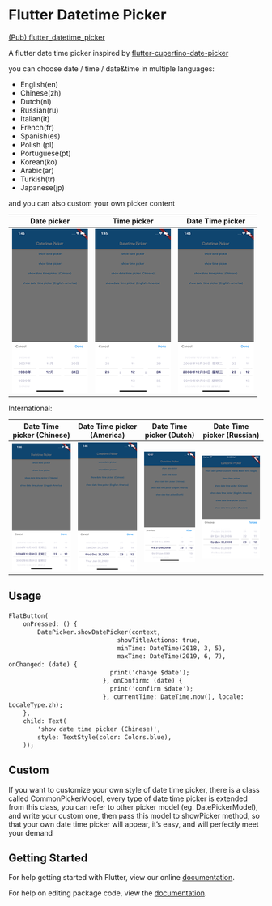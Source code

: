 # Flutter Datetime Picker

[(Pub) flutter_datetime_picker](https://pub.dartlang.org/packages/flutter_datetime_picker)

A flutter date time picker inspired by [flutter-cupertino-date-picker](https://github.com/wuzhendev/flutter-cupertino-date-picker)

you can choose date / time / date&time in multiple languages:

- English(en)
- Chinese(zh)
- Dutch(nl)
- Russian(ru)
- Italian(it)
- French(fr)
- Spanish(es)
- Polish (pl)
- Portuguese(pt)
- Korean(ko)
- Arabic(ar)
- Turkish(tr)
- Japanese(jp)

and you can also custom your own picker content


|Date picker|Time picker|Date Time picker|
| ------- | ------- |------- |
|![]( screen_date.png) |![]( screen_time.png) |![]( screen_datetime_chinese.png) |

International:

| Date Time picker (Chinese) | Date Time picker (America) | Date Time picker (Dutch) | Date Time picker (Russian) |
| ------- | ------- | ------- | ------- |
|![]( screen_datetime_chinese.png)|![]( screen_datetime_english.png)|![]( screen_datetime_dutch.png)|![]( screen_datetime_russian.png)|

## Usage
```
FlatButton(
    onPressed: () {
        DatePicker.showDatePicker(context,
                              showTitleActions: true,
                              minTime: DateTime(2018, 3, 5),
                              maxTime: DateTime(2019, 6, 7), onChanged: (date) {
                            print('change $date');
                          }, onConfirm: (date) {
                            print('confirm $date');
                          }, currentTime: DateTime.now(), locale: LocaleType.zh);
    },
    child: Text(
        'show date time picker (Chinese)',
        style: TextStyle(color: Colors.blue),
    ));
```

## Custom
If you want to customize your own style of date time picker, there is a class called CommonPickerModel, every type of date time picker is extended from this class, you can refer to other picker model (eg. DatePickerModel), and write your custom one, then pass this model to showPicker method, so that your own date time picker will appear, it’s easy, and will perfectly meet your demand
## Getting Started

For help getting started with Flutter, view our online [documentation](https://flutter.io/).

For help on editing package code, view the [documentation](https://flutter.io/developing-packages/).
